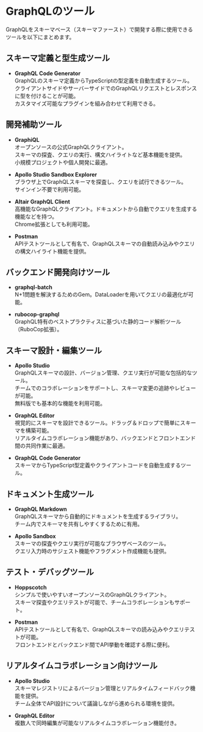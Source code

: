 # GraphQLのツール

GraphQLをスキーマベース（スキーマファースト）で開発する際に使用できるツールを以下にまとめます。

## スキーマ定義と型生成ツール

- **GraphQL Code Generator**  
  GraphQLのスキーマ定義からTypeScriptの型定義を自動生成するツール。  
  クライアントサイドやサーバーサイドでのGraphQLリクエストとレスポンスに型を付けることが可能。  
  カスタマイズ可能なプラグインを組み合わせて利用できる。

## 開発補助ツール

- **GraphiQL**  
  オープンソースの公式GraphQLクライアント。  
  スキーマの探査、クエリの実行、構文ハイライトなど基本機能を提供。  
  小規模プロジェクトや個人開発に最適。

- **Apollo Studio Sandbox Explorer**  
  ブラウザ上でGraphQLスキーマを探査し、クエリを試行できるツール。  
  サインイン不要で利用可能。

- **Altair GraphQL Client**  
  高機能なGraphQLクライアント。ドキュメントから自動でクエリを生成する機能などを持つ。  
  Chrome拡張としても利用可能。

- **Postman**  
  APIテストツールとして有名で、GraphQLスキーマの自動読み込みやクエリの構文ハイライト機能を提供。

## バックエンド開発向けツール

- **graphql-batch**  
  N+1問題を解決するためのGem。DataLoaderを用いてクエリの最適化が可能。

- **rubocop-graphql**  
  GraphQL特有のベストプラクティスに基づいた静的コード解析ツール（RuboCop拡張）。

## スキーマ設計・編集ツール

- **Apollo Studio**  
  GraphQLスキーマの設計、バージョン管理、クエリ実行が可能な包括的なツール。  
  チームでのコラボレーションをサポートし、スキーマ変更の追跡やレビューが可能。  
  無料版でも基本的な機能を利用可能。

- **GraphQL Editor**  
  視覚的にスキーマを設計できるツール。ドラッグ＆ドロップで簡単にスキーマを構築可能。  
  リアルタイムコラボレーション機能があり、バックエンドとフロントエンド間の共同作業に最適。

- **GraphQL Code Generator**  
  スキーマからTypeScript型定義やクライアントコードを自動生成するツール。

## ドキュメント生成ツール

- **GraphQL Markdown**  
  GraphQLスキーマから自動的にドキュメントを生成するライブラリ。  
  チーム内でスキーマを共有しやすくするために有用。

- **Apollo Sandbox**  
  スキーマの探査やクエリ実行が可能なブラウザベースのツール。  
  クエリ入力時のサジェスト機能やフラグメント作成機能も提供。

## テスト・デバッグツール

- **Hoppscotch**  
  シンプルで使いやすいオープンソースのGraphQLクライアント。  
  スキーマ探査やクエリテストが可能で、チームコラボレーションもサポート。

- **Postman**  
  APIテストツールとして有名で、GraphQLスキーマの読み込みやクエリテストが可能。  
  フロントエンドとバックエンド間でAPI挙動を確認する際に便利。

## リアルタイムコラボレーション向けツール

- **Apollo Studio**  
  スキーマレジストリによるバージョン管理とリアルタイムフィードバック機能を提供。  
  チーム全体でAPI設計について議論しながら進められる環境を提供。

- **GraphQL Editor**  
  複数人で同時編集が可能なリアルタイムコラボレーション機能付き。

